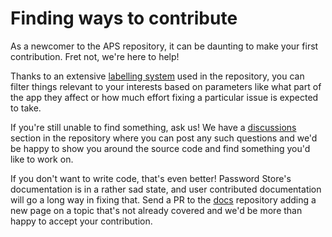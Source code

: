 # Finding ways to contribute

As a newcomer to the APS repository, it can be daunting to make your first contribution. Fret not, we're here to help!

Thanks to an extensive [labelling system] used in the repository, you can filter things relevant to your interests based on parameters like what part of the app they affect or how much effort fixing a particular issue is expected to take.

If you're still unable to find something, ask us! We have a [discussions] section in the repository where you can post any such questions and we'd be happy to show you around the source code and find something you'd like to work on.

If you don't want to write code, that's even better! Password Store's documentation is in a rather sad state, and user contributed documentation will go a long way in fixing that. Send a PR to the [docs] repository adding a new page on a topic that's not already covered and we'd be more than happy to accept your contribution.

[labelling system]: /maintainers/labelling
[discussions]: https://github.com/android-password-store/Android-Password-Store/discussions
[docs]: https://github.com/android-password-store/docs
